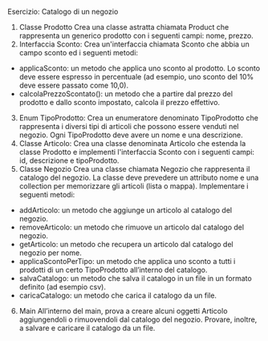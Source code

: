 Esercizio: Catalogo di un negozio
1. Classe Prodotto
   Crea una classe astratta chiamata Product che rappresenta un generico prodotto con i seguenti campi: nome, prezzo.
2. Interfaccia Sconto:
   Crea un'interfaccia chiamata Sconto che abbia un campo sconto ed i seguenti metodi:
- applicaSconto: un metodo che applica uno sconto al prodotto. Lo sconto deve essere espresso in percentuale (ad esempio, uno sconto del 10% deve essere passato
  come 10,0).
- calcolaPrezzoScontato(): un metodo che a partire dal prezzo del prodotto e dallo
  sconto impostato, calcola il prezzo effettivo.
3. Enum TipoProdotto:
   Crea un enumeratore denominato TipoProdotto che rappresenta i diversi tipi di articoli che possono essere venduti nel negozio. Ogni TipoProdotto deve avere un nome e una descrizione.
4. Classe Articolo:
   Crea una classe denominata Articolo che estenda la classe Prodotto e implementi l'interfaccia Sconto con i seguenti campi: id, descrizione e tipoProdotto.
5. Classe Negozio
   Crea una classe chiamata Negozio che rappresenta il catalogo del negozio. La classe deve prevedere un attributo nome e una collection per memorizzare gli articoli (lista o mappa). Implementare i seguenti metodi:
- addArticolo: un metodo che aggiunge un articolo al catalogo del negozio.
- removeArticolo: un metodo che rimuove un articolo dal catalogo del negozio.
- getArticolo: un metodo che recupera un articolo dal catalogo del negozio per nome.
- applicaScontoPerTipo: un metodo che applica uno sconto a tutti i prodotti di un certo
  TipoProdotto all’interno del catalogo.
- salvaCatalogo: un metodo che salva il catalogo in un file in un formato definito (ad
  esempio csv).
- caricaCatalogo: un metodo che carica il catalogo da un file.
6. Main
   All’interno del main, prova a creare alcuni oggetti Articolo aggiungendoli o rimuovendoli dal catalogo del negozio. Provare, inoltre, a salvare e caricare il catalogo da un file.